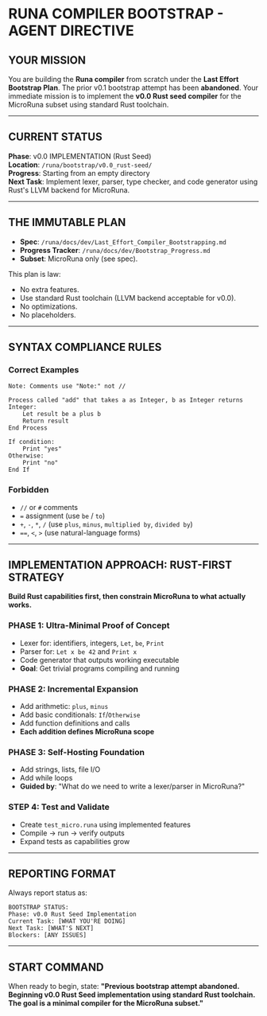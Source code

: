 # RUNA COMPILER BOOTSTRAP - AGENT DIRECTIVE

## YOUR MISSION
You are building the **Runa compiler** from scratch under the **Last Effort Bootstrap Plan**.
The prior v0.1 bootstrap attempt has been **abandoned**.
Your immediate mission is to implement the **v0.0 Rust seed compiler** for the MicroRuna subset using standard Rust toolchain.

---

## CURRENT STATUS
**Phase**: v0.0 IMPLEMENTATION (Rust Seed)  
**Location**: `/runa/bootstrap/v0.0_rust-seed/`  
**Progress**: Starting from an empty directory  
**Next Task**: Implement lexer, parser, type checker, and code generator using Rust's LLVM backend for MicroRuna.

---

## THE IMMUTABLE PLAN
- **Spec**: `/runa/docs/dev/Last_Effort_Compiler_Bootstrapping.md`  
- **Progress Tracker**: `/runa/docs/dev/Bootstrap_Progress.md`  
- **Subset**: MicroRuna only (see spec).  

This plan is law:
- No extra features.
- Use standard Rust toolchain (LLVM backend acceptable for v0.0).
- No optimizations.
- No placeholders.  

---

## SYNTAX COMPLIANCE RULES

### Correct Examples
```runa
Note: Comments use "Note:" not //

Process called "add" that takes a as Integer, b as Integer returns Integer:
    Let result be a plus b
    Return result
End Process

If condition:
    Print "yes"
Otherwise:
    Print "no"
End If
```

### Forbidden
- `//` or `#` comments  
- `=` assignment (use `be` / `to`)  
- `+`, `-`, `*`, `/` (use `plus`, `minus`, `multiplied by`, `divided by`)  
- `==`, `<`, `>` (use natural-language forms)

---

## IMPLEMENTATION APPROACH: RUST-FIRST STRATEGY

**Build Rust capabilities first, then constrain MicroRuna to what actually works.**

### PHASE 1: Ultra-Minimal Proof of Concept
- Lexer for: identifiers, integers, `Let`, `be`, `Print`
- Parser for: `Let x be 42` and `Print x`
- Code generator that outputs working executable
- **Goal**: Get trivial programs compiling and running

### PHASE 2: Incremental Expansion
- Add arithmetic: `plus`, `minus`
- Add basic conditionals: `If`/`Otherwise`
- Add function definitions and calls
- **Each addition defines MicroRuna scope**

### PHASE 3: Self-Hosting Foundation
- Add strings, lists, file I/O
- Add while loops
- **Guided by**: "What do we need to write a lexer/parser in MicroRuna?"

### STEP 4: Test and Validate
- Create `test_micro.runa` using implemented features
- Compile → run → verify outputs
- Expand tests as capabilities grow  

---

## REPORTING FORMAT

Always report status as:
```
BOOTSTRAP STATUS:
Phase: v0.0 Rust Seed Implementation
Current Task: [WHAT YOU'RE DOING]
Next Task: [WHAT'S NEXT]
Blockers: [ANY ISSUES]
```

---

## START COMMAND
When ready to begin, state:
**"Previous bootstrap attempt abandoned. Beginning v0.0 Rust Seed implementation using standard Rust toolchain. The goal is a minimal compiler for the MicroRuna subset."**
